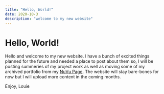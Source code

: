```yaml
---
title: "Hello, World!"
date: 2020-10-3
description: "welcome to my new website"
---
```


# Hello, World!

Hello and welcome to my new website. I have a bunch of excited things planned for the future and needed a place to post about them so, I will be posting summeries of my project work as well as moving some of my archived portfolio from my [NuVu Page](https://cambridge.nuvustudio.com/louie-adamian). The website will stay bare-bones for now but I will upload more content in the coming months.

Enjoy,
Louie